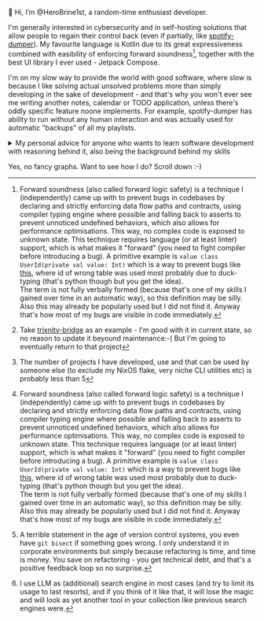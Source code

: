 👋 Hi, I’m @HeroBrine1st, a random-time enthusiast developer.

I'm generally interested in cybersecurity and in self-hosting solutions that allow people to regain their control back (even if partially, like [spotify-dumper](https://github.com/HeroBrine1st/spotify-dumper)). My favourite language is Kotlin due to its great expressiveness combined with easibility of enforcing forward soundness[^1], together with the best UI library I ever used - Jetpack Compose.

[^1]: Forward soundness (also called forward logic safety) is a technique I (independently) came up with to prevent bugs in codebases by declaring and strictly enforcing data flow paths and contracts, using compiler typing engine where possible and falling back to asserts to prevent unnoticed undefined behaviors, which also allows for performance optimisations. This way, no complex code is exposed to unknown state. This technique requires language (or at least linter) support, which is what makes it "forward" (you need to fight compiler before introducing a bug). A primitive example is  `value class UserId(private val value: Int)` which is a way to prevent bugs like [this](https://github.com/tortoise/tortoise-orm/issues/1791), where id of wrong table was used most probably due to duck-typing (that's python though but you get the idea).  
The term is not fully verbally formed (because that's one of my skills I gained over time in an automatic way), so this definition may be silly. Also this may already be popularly used but I did not find it. Anyway that's how most of my bugs are visible in code immediately.

I'm on my slow way to provide the world with good software, where slow is because I like solving actual unsolved problems more than simply developing in the sake of development - and that's why you won't ever see me writing another notes, calendar or TODO application, unless there's oddly specific feature noone implements. For example, spotify-dumper has ability to run without any human interaction and was actually used for automatic "backups" of all my playlists.

<details>
  <summary>My personal advice for anyone who wants to learn software development with reasoning behind it, also being the background behind my skills</summary>
  
  It is split into two simple halves. First is: 
  
  ### Find the thing you are lacking and start developing it
  
  If you don't use your software, you won't do enough effort, because you will lose interest and the remaining "20% of code that take 80% of time" are only subject to your willpower. I think this is why most beginner projects are left in incomplete state - they are satisfied the interest and as such aren't needed anymore. This won't prevent incomplete projects[^2], but will drastically reduce the number of them. And if you use an "incomplete" project and there's no reason to do changes, is it really incomplete? It is most probably complete up to your expectations from it, so as long as you use it you can start second project, even go back-and-forth between the projects if they are both "complete" but occasionally you need yet another feature. A simple maintenance of a project is good too, and actually is a separate skill (especially if your project becomes popular but I don't recommend expecting that, do the software for yourself and people like you will find it themselves (though you can post on e.g. r/opensource but don't do it too early)).

  [^2]: Take [trixnity-bridge](https://github.com/HeroBrine1st/trixnity-bridge) as an example - I'm good with it in current state, so no reason to update it beyound maintenance:-( But I'm going to eventually return to that project

  Finding that "thing" is hard. It is hard even for me, and not because I have developed everything I need[^3], but because almost (almost!) everything is already developed. So, this advice has never worked for anyone I gave it. But that's the way I reached my level, and anyone following that should too. I think the reason behind that is because between learning new skill and pressing "Buy" in Play Market most people choose the latter. I don't judge them, but that's the habit that can interfere with search (and if removed, possibly transform into saved money, so it may seem like you already *earn* with your skills). In my case I additionally have self-hosting and privacy requirements and as such many paid alternatives are simply blocked for me - which is good because that's the stimuli that keeps me in shape.

  [^3]: The number of projects I have developed, use and that can be used by someone else (to exclude my NixOS flake, very niche CLI utilities etc) is probably less than 5

  When you learn for your own direct benefit - not for future employers - you empower your reinforcement learning with direct (very short) positive feedback loop, and leave yourself in dependency of your own skills, which will prevent you from abandoning the project. I can't say that employers are definitely encouraging it - but I can say that they benefit from such way of learning more, simply because you don't go "roadmap" way and get focused experience, but have a real, broad, possibly enterprise-level experience that is simply not backed by money. What's the difference? Only less responsibility, meaning you don't use e.g. monitoring systems in your pet projects and don't fortify your software like I do[^1] (and I do monitoring too) but that's because I went full self-hosted, so the level of responsibility is comparable.

  This also has two side effects: you will create better software, knowing the use cases; and you will likely have your own code style and your own favourite technologies (including testing ones) that limit you not to do serious bugs, because you use the project - you need to prevent bugs after all. And *practically* understanding that each pattern, library and framework is not about empowering but *limiting* yourself is the most impactful step of learning IMO.
  
  ### Learn to *read* code, not only write it
  
  ..of course after/if you are basically experienced. This is also applicable to experienced developers.

  Reading code is more than half of your work, and, as such, your **core skill**, which includes reading documentation to fetch the info required for understanding code. By learning that, you will break free from the meme problems like "can't understand code that I wrote three months ago". And that's not the only effect, there are side effects:

  - You won't suffer from "why this doesn't work" in many simple cases. I have been asked to help finding the bug while it was a simple flaw in logic, easily spot if you understand your code not only via a mindmap.
  - You will have better agentic capabilities because you aren't thinking "if it works it works" or "don't touch it if it works"[^4], you are thinking "why it works?". Repeatedly thinking, each time you understand the code. Eventually you will dig deep into knowing how computer, OS and networks work, will know the backstages behind your everyday actions (like synced documents are not magically available on each device), and the sky is the limit.

  [^4]: A terrible statement in the age of version control systems, you even have `git bisect` if something goes wrong. I only understand it in corporate environments but simply because refactoring is time, and time is money. You save on refactoring - you get technical debt, and that's a positive feedback loop so no surprise.

  And the sweet-sweet part:

  - You will likely have no problems with onboarding into new codebases
  - You will likely have no problems with learning new languages! Furthermore, learning new languages will not feel like *learning*, it will deeply connect new language to all previously known languages. So you simply keep the reference documentation somewhere near and, knowing what you can do with known languages, simply look for the same thing. Or, in the age of LLMs, ask an LLM for alternative, but I recommend checking its response with documentation[^5]. Anyway it would be far faster because not only you can write the code in your language and ask the LLM to transpile it into other language, but also read the documentation and examples with full understanding, unwinding it into a graph of knowledge deeply linked with abilities of other languages.

[^5]: I use LLM as (additional) search engine in most cases (and try to limit its usage to last resorts), and if you think of it like that, it will lose the magic and will look as yet another tool in your collection like previous search engines were.

  Here's the funny thing: I have learned lua to start some small scripts only by reading code, having poor JavaScript experience as background, back in 2016. That was my second language, and both languages were likely learned (or, at least, bootstrapped) without reading official documentation because I simply didn't knew about such thing.

  Also, to fully understand this advice, you need to know two things:

  - This is an advice to become a developer like me. I do the software because I need it. Do not confuse it with "I do the software because I'm getting paid for that". That's not inherently a bad thing (they can be combined, each benefits from other), simply not what this advice is for. In short, don't expect a job in 1 month.
  - I started programming as a kid, simply seeing cool mobile minecraft mods (they were scripts back then) and having some free tutorials about that. That's also an idea for your pet project, if you are a gamer, but beware gamedev is hard if it is not scripted. I can probably recommend Factorio because mods are very small (haven't done any though) and Minecraft OpenComputers mod which has e.g. robots to go mining instead of you. The good thing about learning via games is that it is somewhat personal, there are many miners for said robots but because this is simple and gamified enough (if you use the original OpenComputers, not oc2 which uses VMs), you will gain some e.g. control flow skills and general understanding without much tiring. That's a good foundation for going into big world of development, but it is not a requirement.

  You probably can replace this text with virtually any skill and it should mostly work (though will require big investments because you need to buy actual equipment). I didn't extensively test that though, but I believe it is generic enough.

</details>

Yes, no fancy graphs. Want to see how I do? Scroll down :-)
